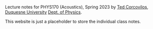 Lecture notes for PHYS170 (Acoustics), Spring 2023 by [Ted Corcovilos](https://corcovilolabs.com), [Duquesne University](https://www.duq.edu) [Dept. of Physics](https://www.duq.edu/academics/colleges-and-schools/natural-and-environmental-sciences/academics/departments-and-programs/physics/).

This website is just a placeholder to store the individual class notes.
